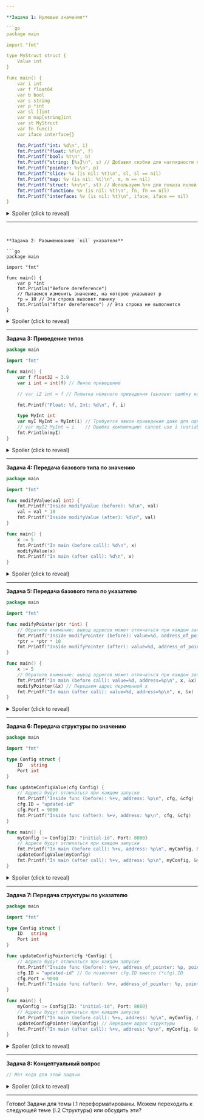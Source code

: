 ```yaml
---

**Задача 1: Нулевые значения**

```go
package main

import "fmt"

type MyStruct struct {
	Value int
}

func main() {
	var i int
	var f float64
	var b bool
	var s string
	var p *int
	var sl []int
	var m map[string]int
	var st MyStruct
	var fn func()
	var iface interface{}

	fmt.Printf("int: %d\n", i)
	fmt.Printf("float: %f\n", f)
	fmt.Printf("bool: %t\n", b)
	fmt.Printf("string: [%s]\n", s) // Добавил скобки для наглядности пустой строки
	fmt.Printf("pointer: %v\n", p)
	fmt.Printf("slice: %v (is nil: %t)\n", sl, sl == nil)
	fmt.Printf("map: %v (is nil: %t)\n", m, m == nil)
	fmt.Printf("struct: %+v\n", st) // Используем %+v для показа полей
    fmt.Printf("function: %v (is nil: %t)\n", fn, fn == nil)
	fmt.Printf("interface: %v (is nil: %t)\n", iface, iface == nil)
}
```

<details>
  <summary>Spoiler (click to reveal)</summary>

  **Вопрос:** Что выведет следующий код? Объясните значение каждой выведенной переменной.

  **Что проверяем:** Знание нулевых значений для различных категорий типов в Go.

  **Объяснение:**
  *   `int`: 0
  *   `float64`: 0.0 (или 0.000000 в зависимости от формата)
  *   `bool`: false
  *   `string`: "" (пустая строка)
  *   `*int`: `<nil>` (нулевой указатель)
  *   `[]int`: `[]` (пустой срез), `is nil: true` (нулевой срез)
  *   `map[string]int`: `map[]` (пустая карта), `is nil: true` (нулевая карта)
  *   `MyStruct`: `{Value:0}` (структура с нулевыми значениями для ее полей)
  *   `func()`: `<nil>` (нулевое значение для типа функции)
  *   `interface{}`: `<nil>` (нулевое значение для интерфейса)

  Этот пример показывает, что переменные в Go всегда инициализируются нулевыми значениями для своего типа, если им не присвоено другое значение явно.
</details>

---
```


**Задача 2: Разыменование `nil` указателя**

```go
package main

import "fmt"

func main() {
	var p *int
	fmt.Println("Before dereference")
	// Пытаемся изменить значение, на которое указывает p
	*p = 10 // Эта строка вызовет панику
	fmt.Println("After dereference") // Эта строка не выполнится
}
```

<details>
  <summary>Spoiler (click to reveal)</summary>

  **Вопрос:** Что произойдет при выполнении этого кода? Если будет ошибка, то какая и почему?

  **Что проверяем:** Понимание того, что разыменование `nil`-указателя приводит к панике времени выполнения (runtime panic).

  **Объяснение:**
  Код выведет "Before dereference", а затем выполнение программы прервется с паникой (runtime panic). Причина: переменная `p` является указателем типа `*int`, но она не инициализирована и содержит нулевое значение (`nil`). Попытка разыменовать `nil`-указатель (операция `*p = 10`) недопустима, так как он не указывает на действительную область памяти, куда можно было бы записать значение 10. Ошибка обычно выглядит как `panic: runtime error: invalid memory address or nil pointer dereference`.
</details>

---

**Задача 3: Приведение типов**

```go
package main

import "fmt"

func main() {
	var f float32 = 3.9
	var i int = int(f) // Явное приведение

	// var i2 int = f // Попытка неявного приведения (вызовет ошибку компиляции)

	fmt.Printf("Float: %f, Int: %d\n", f, i)

    type MyInt int
	var myI MyInt = MyInt(i) // Требуется явное приведение даже для одного и того же базового типа
	// var myI2 MyInt = i    // Ошибка компиляции: cannot use i (variable of type int) as MyInt value in variable declaration
	fmt.Println(myI)
}
```

<details>
  <summary>Spoiler (click to reveal)</summary>

  **Вопрос:** Что выведет этот код? Почему результат именно такой? Что будет, если раскомментировать строки с `i2` и `myI2`?

  **Что проверяем:** Понимание необходимости явного приведения между числовыми типами, возможную потерю точности (отбрасывание дробной части), и что Go требует явного приведения даже между типами с одинаковым базовым типом.

  **Объяснение:**
  *   Вывод будет: `Float: 3.900000, Int: 3` и затем `3`.
  *   При явном приведении `float32` к `int` (`int(f)`), дробная часть отбрасывается (не округляется). Поэтому `3.9` становится `3`.
  *   Если раскомментировать `var i2 int = f`, произойдет ошибка компиляции, так как Go не выполняет неявное приведение между `float32` и `int`.
  *   Тип `MyInt` является *отдельным* типом, хотя его базовый тип - `int`. Go требует явного приведения `MyInt(i)` для присваивания значения типа `int` переменной типа `MyInt`. Если раскомментировать `var myI2 MyInt = i`, также произойдет ошибка компиляции.
</details>

---

**Задача 4: Передача базового типа по значению**

```go
package main

import "fmt"

func modifyValue(val int) {
	fmt.Printf("Inside modifyValue (before): %d\n", val)
	val = val * 10
	fmt.Printf("Inside modifyValue (after): %d\n", val)
}

func main() {
	x := 5
	fmt.Printf("In main (before call): %d\n", x)
	modifyValue(x)
	fmt.Printf("In main (after call): %d\n", x)
}
```

<details>
  <summary>Spoiler (click to reveal)</summary>

  **Вопрос:** Что выведет этот код? Объясните почему.

  **Что проверяем:** Понимание того, что при передаче по значению функция работает с *копией* переменной, и оригинал не изменяется.

  **Объяснение:**
  Вывод будет:
  ```
  In main (before call): 5
  Inside modifyValue (before): 5
  Inside modifyValue (after): 50
  In main (after call): 5
  ```
  При вызове `modifyValue(x)`, значение переменной `x` (равное 5) копируется в параметр `val` функции. Внутри функции `modifyValue` изменяется только эта *копия* (`val` становится 50). Исходная переменная `x` в функции `main` остается неизменной (равной 5).
</details>

---

**Задача 5: Передача базового типа по указателю**

```go
package main

import "fmt"

func modifyPointer(ptr *int) {
	// Обратите внимание: вывод адресов может отличаться при каждом запуске
	fmt.Printf("Inside modifyPointer (before): value=%d, address_of_pointer=%p, points_to=%p\n", *ptr, &ptr, ptr)
	*ptr = *ptr * 10
	fmt.Printf("Inside modifyPointer (after): value=%d, address_of_pointer=%p, points_to=%p\n", *ptr, &ptr, ptr)
}

func main() {
	x := 5
	// Обратите внимание: вывод адресов может отличаться при каждом запуске
	fmt.Printf("In main (before call): value=%d, address=%p\n", x, &x)
	modifyPointer(&x) // Передаем адрес переменной x
	fmt.Printf("In main (after call): value=%d, address=%p\n", x, &x)
}
```

<details>
  <summary>Spoiler (click to reveal)</summary>

  **Вопрос:** Что выведет этот код? Объясните почему.

  **Что проверяем:** Понимание того, что при передаче указателя функция получает адрес оригинала и может изменить значение по этому адресу, влияя на исходную переменную.

  **Объяснение:**
  Вывод будет примерно таким (адреса будут другими):
  ```
  In main (before call): value=5, address=0xc000018030
  Inside modifyPointer (before): value=5, address_of_pointer=0xc00000e038, points_to=0xc000018030
  Inside modifyPointer (after): value=50, address_of_pointer=0xc00000e038, points_to=0xc000018030
  In main (after call): value=50, address=0xc000018030
  ```
  При вызове `modifyPointer(&x)` передается адрес переменной `x`. Параметр `ptr` внутри функции `modifyPointer` теперь хранит этот адрес (`points_to` будет равен адресу `x` в `main`). Операция `*ptr = *ptr * 10` разыменовывает указатель `ptr` (получает доступ к значению по адресу, который он хранит) и изменяет это значение. Так как `ptr` указывает на `x`, изменяется сама переменная `x` в функции `main`. Обратите внимание, что сам указатель `ptr` передается по значению (у него свой адрес `address_of_pointer`), но *значение*, которое он хранит (адрес `x`), позволяет изменить оригинал.
</details>

---

**Задача 6: Передача структуры по значению**

```go
package main

import "fmt"

type Config struct {
	ID   string
	Port int
}

func updateConfigValue(cfg Config) {
	// Адреса будут отличаться при каждом запуске
	fmt.Printf("Inside func (before): %+v, address: %p\n", cfg, &cfg)
	cfg.ID = "updated-id"
	cfg.Port = 9000
	fmt.Printf("Inside func (after): %+v, address: %p\n", cfg, &cfg)
}

func main() {
	myConfig := Config{ID: "initial-id", Port: 8080}
	// Адреса будут отличаться при каждом запуске
	fmt.Printf("In main (before call): %+v, address: %p\n", myConfig, &myConfig)
	updateConfigValue(myConfig)
	fmt.Printf("In main (after call): %+v, address: %p\n", myConfig, &myConfig)
}

```

<details>
  <summary>Spoiler (click to reveal)</summary>

  **Вопрос:** Что выведет этот код? Почему?

  **Что проверяем:** Понимание, что структуры (как и базовые типы) по умолчанию передаются по значению (копируются целиком), и модификация копии не влияет на оригинал.

  **Объяснение:**
  Вывод будет примерно таким (адреса будут разными):
  ```
  In main (before call): {ID:initial-id Port:8080}, address: 0xc00009e010
  Inside func (before): {ID:initial-id Port:8080}, address: 0xc00009e030
  Inside func (after): {ID:updated-id Port:9000}, address: 0xc00009e030
  In main (after call): {ID:initial-id Port:8080}, address: 0xc00009e010
  ```
  При вызове `updateConfigValue(myConfig)` вся структура `myConfig` копируется в параметр `cfg`. Обратите внимание, что адрес `&cfg` внутри функции отличается от адреса `&myConfig` в `main`. Функция `updateConfigValue` изменяет поля только этой *копии* структуры. Исходная структура `myConfig` остается неизменной.
</details>

---

**Задача 7: Передача структуры по указателю**

```go
package main

import "fmt"

type Config struct {
	ID   string
	Port int
}

func updateConfigPointer(cfg *Config) {
	// Адреса будут отличаться при каждом запуске
	fmt.Printf("Inside func (before): %+v, address_of_pointer: %p, points_to: %p\n", *cfg, &cfg, cfg)
	cfg.ID = "updated-id" // Go позволяет cfg.ID вместо (*cfg).ID
	cfg.Port = 9000
	fmt.Printf("Inside func (after): %+v, address_of_pointer: %p, points_to: %p\n", *cfg, &cfg, cfg)
}

func main() {
	myConfig := Config{ID: "initial-id", Port: 8080}
	// Адреса будут отличаться при каждом запуске
	fmt.Printf("In main (before call): %+v, address: %p\n", myConfig, &myConfig)
	updateConfigPointer(&myConfig) // Передаем адрес структуры
	fmt.Printf("In main (after call): %+v, address: %p\n", myConfig, &myConfig)
}
```

<details>
  <summary>Spoiler (click to reveal)</summary>

  **Вопрос:** Что выведет этот код? Почему? Сравните с предыдущей задачей.

  **Что проверяем:** Понимание, что передача указателя на структуру позволяет модифицировать исходную структуру. Также проверяется знание синтаксического сахара (`cfg.ID` вместо `(*cfg).ID`).

  **Объяснение:**
  Вывод будет примерно таким (адреса будут другими):
  ```
  In main (before call): {ID:initial-id Port:8080}, address: 0xc00009e010
  Inside func (before): {ID:initial-id Port:8080}, address_of_pointer: 0xc00000e038, points_to: 0xc00009e010
  Inside func (after): {ID:updated-id Port:9000}, address_of_pointer: 0xc00000e038, points_to: 0xc00009e010
  In main (after call): {ID:updated-id Port:9000}, address: 0xc00009e010
  ```
  При вызове `updateConfigPointer(&myConfig)` передается адрес структуры `myConfig`. Параметр `cfg` внутри функции хранит этот адрес (`points_to` указывает на тот же адрес, что и `&myConfig` в `main`). Модификации `cfg.ID` и `cfg.Port` изменяют поля исходной структуры `myConfig` по этому адресу. Поэтому после вызова функции структура `myConfig` в `main` оказывается измененной. Сравните с предыдущей задачей, где оригинал не менялся.
</details>

---

**Задача 8: Концептуальный вопрос**

```go
// Нет кода для этой задачи
```

<details>
  <summary>Spoiler (click to reveal)</summary>

  **Вопрос:** В каких случаях предпочтительнее передавать аргумент в функцию по значению, а в каких — по указателю? Назовите основные причины для каждого выбора (например, с точки зрения изменяемости данных и производительности). Приведите примеры типов данных, которые чаще передают одним способом, а которые — другим.

  **Что проверяем:** Понимание практических аспектов выбора между передачей по значению и по указателю.

  **Объяснение:**

  *   **Передача по значению (Value):**
      *   **Когда:**
          *   Нужно гарантировать, что функция не изменит исходные данные.
          *   Тип данных "маленький" (базовые типы: `int`, `float`, `bool`, `string`; небольшие структуры). Копирование дешево.
          *   Тип по своей природе неизменяем или копирование является ожидаемым поведением.
      *   **Плюсы:** Безопасность (нет случайных модификаций оригинала), проще рассуждать о коде (локальные изменения).
      *   **Минусы:** Расходы на копирование для больших структур. Невозможность изменить оригинал.
      *   **Примеры:** `int`, `bool`, `float`, `string` (хотя строка внутренне сложнее, ее семантика - передача по значению), маленькие структуры конфигурации или DTO, которые не должны меняться.

  *   **Передача по указателю (Pointer):**
      *   **Когда:**
          *   Нужно, чтобы функция *могла* изменить исходные данные. Это основной способ реализации методов, изменяющих состояние объекта.
          *   Структура данных "большая", и копирование дорого (экономия памяти и времени).
          *   Семантика типа подразумевает единственность или разделяемое состояние (например, дескрипторы файлов, сетевые соединения, объекты с мьютексами).
          *   Нужно обработать возможность отсутствия значения (`nil`).
      *   **Плюсы:** Эффективность для больших данных, возможность модификации оригинала.
      *   **Минусы:** Возможность случайной модификации оригинала (требует большей осторожности), необходимость проверки на `nil`. Может усложнить рассуждения о состоянии данных.
      *   **Примеры:** Большие структуры, объекты, которые нужно модифицировать (`*bytes.Buffer`), объекты, представляющие ресурсы (`*os.File`, `*sql.DB`, `*http.Request`), структуры с мьютексами (`*sync.Mutex` часто встраивают, но методы работают с указателем на содержащую структуру).

  **Важное замечание про срезы (slices) и карты (maps):** Сами срезы и карты передаются *по значению*, но копируется только их заголовок (дескриптор), который содержит указатель на базовый массив (для среза) или хеш-таблицу (для карты). Поэтому изменения *элементов* внутри среза или карты, сделанные в функции, будут видны снаружи. Однако, если функция изменяет сам заголовок (например, через `append` для среза, что может привести к переаллокации и изменению указателя, длины и емкости), эти изменения заголовка не будут видны снаружи, если не вернуть новый срез. Подробнее это рассматривается в темах про срезы и карты.
</details>

---

Готово! Задачи для темы I.1 переформатированы. Можем переходить к следующей теме (I.2 Структуры) или обсудить эти?
